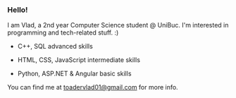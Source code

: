### Hello!

I am Vlad, a 2nd year Computer Science student @ UniBuc. I'm interested in programming and tech-related stuff. :)

- C++, SQL advanced skills

- HTML, CSS, JavaScript intermediate skills

-  Python, ASP.NET & Angular basic skills

You can find me at toadervlad01@gmail.com for more info.

<!--
**vladfxstoader/vladfxstoader** is a ✨ _special_ ✨ repository because its `README.md` (this file) appears on your GitHub profile.

Here are some ideas to get you started:

- 🔭 I’m currently working on ...
- 🌱 I’m currently learning ...
- 👯 I’m looking to collaborate on ...
- 🤔 I’m looking for help with ...
- 💬 Ask me about ...
- 📫 How to reach me: ...
- 😄 Pronouns: ...
- ⚡ Fun fact: ...
-->
